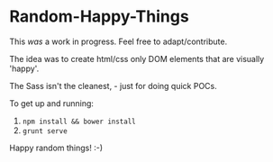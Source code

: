 Random-Happy-Things
===================

This *was* a work in progress. Feel free to adapt/contribute.

The idea was to create html/css only DOM elements that are visually 'happy'.

The Sass isn't the cleanest, - just for doing quick POCs.

To get up and running:

1. `npm install && bower install`
2. `grunt serve`

Happy random things! :-)
